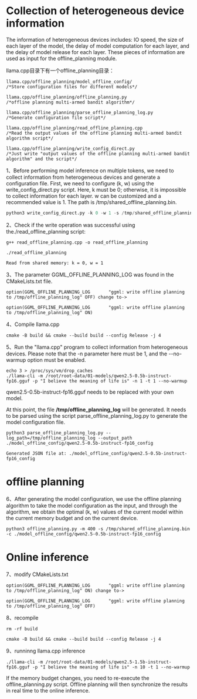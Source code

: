 # Collection of heterogeneous device information

The information of heterogeneous devices includes: IO speed, the size of each layer of the model, the delay of model computation for each layer, and the delay of model release for each layer. These pieces of information are used as input for the offline_planning module.

llama.cpp目录下有一个offline_planning目录：

```
llama.cpp/offline_planning/model_offline_config/                     /*Store configuration files for different models*/

llama.cpp/offline_planning/offline_planning.py                       /*offline planning multi-armed bandit algorithm*/

llama.cpp/offline_planning/parse_offline_planning_log.py             /*Generate configuration file script*/
 
llama.cpp/offline_planning/read_offline_planning.cpp                 /*Read the output values of the offline planning multi-armed bandit algorithm script*/

llama.cpp/offline_planning/write_config_direct.py                    /*Just write "output values of the offline planning multi-armed bandit algorithm" and the script*/
```



1、Before performing model inference on multiple tokens, we need to collect information from heterogeneous devices and generate a configuration file. First, we need to configure (k, w) using the write_config_direct.py script. Here, k must be 0; otherwise, it is impossible to collect information for each layer. w can be customized and a recommended value is 1. The path is /tmp/shared_offline_planning.bin.

```python
python3 write_config_direct.py -k 0 -w 1 -s /tmp/shared_offline_planning.bin
```

2、Check if the write operation was successful using the./read_offline_planning script:

```shell
g++ read_offline_planning.cpp -o read_offline_planning

./read_offline_planning

Read from shared memory: k = 0, w = 1
```

3、The parameter GGML_OFFLINE_PLANNING_LOG was found in the CMakeLists.txt file.

```
option(GGML_OFFLINE_PLANNING_LOG       "ggml: write offline planning to /tmp/offline_planning_log" OFF) change to->

option(GGML_OFFLINE_PLANNING_LOG       "ggml: write offline planning to /tmp/offline_planning_log" ON)
```

4、Compile llama.cpp

```
cmake -B build && cmake --build build --config Release -j 4
```

5、Run the "llama.cpp" program to collect information from heterogeneous devices. Please note that the -n parameter here must be 1, and the --no-warmup option must be enabled.

```
echo 3 > /proc/sys/vm/drop_caches
./llama-cli -m /root/root-data/01-models/qwen2.5-0.5b-instruct-fp16.gguf -p "I believe the meaning of life is" -n 1 -t 1 --no-warmup
```

qwen2.5-0.5b-instruct-fp16.gguf needs to be replaced with your own model.

At this point, the file **/tmp/offline_planning_log** will be generated. It needs to be parsed using the script parse_offline_planning_log.py to generate the model configuration file.

```
python3 parse_offline_planning_log.py --log_path=/tmp/offline_planning_log --output_path ./model_offline_config/qwen2.5-0.5b-instruct-fp16_config

Generated JSON file at: ./model_offline_config/qwen2.5-0.5b-instruct-fp16_config
```

# offline planning

6、After generating the model configuration, we use the offline planning algorithm to take the model configuration as the input, and through the algorithm, we obtain the optimal (k, w) values of the current model within the current memory budget and on the current device.

```
python3 offline_planning.py -m 400 -s /tmp/shared_offline_planning.bin -c ./model_offline_config/qwen2.5-0.5b-instruct-fp16_config
```

# Online inference

7、modify CMakeLists.txt

```
option(GGML_OFFLINE_PLANNING_LOG       "ggml: write offline planning to /tmp/offline_planning_log" ON) change to->

option(GGML_OFFLINE_PLANNING_LOG       "ggml: write offline planning to /tmp/offline_planning_log" OFF)
```

8、recompile

```
rm -rf build

cmake -B build && cmake --build build --config Release -j 4
```

9、runninng llama.cpp inference

```
./llama-cli -m /root/root-data/01-models/qwen2.5-1.5b-instruct-fp16.gguf -p "I believe the meaning of life is" -n 10 -t 1 --no-warmup
```

If the memory budget changes, you need to re-execute the offline_planning.py script. Offline planning will then synchronize the results in real time to the online inference.
